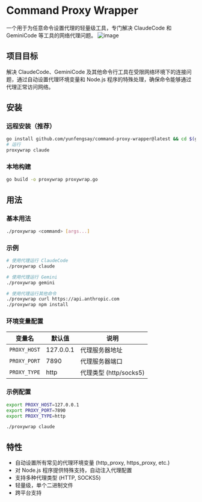 # Command Proxy Wrapper

一个用于为任意命令设置代理的轻量级工具，专门解决 ClaudeCode 和 GeminiCode 等工具的网络代理问题。
![image](https://github.com/user-attachments/assets/138a763b-ad46-45b6-851f-fc3a078478f5)

## 项目目标

解决 ClaudeCode、GeminiCode 及其他命令行工具在受限网络环境下的连接问题，通过自动设置代理环境变量和 Node.js 程序的特殊处理，确保命令能够通过代理正常访问网络。

## 安装

### 远程安装（推荐）

```bash
go install github.com/yunfengsay/command-proxy-wrapper@latest && cd $(go env GOPATH)/bin && ln -sf command-proxy-wrapper proxywrap
# 运行
proxywrap claude
```

### 本地构建

```bash
go build -o proxywrap proxywrap.go
```

## 用法

### 基本用法

```bash
./proxywrap <command> [args...]
```

### 示例

```bash
# 使用代理运行 ClaudeCode 
./proxywrap claude

# 使用代理运行 Gemini  
./proxywrap gemini

# 使用代理运行其他命令
./proxywrap curl https://api.anthropic.com
./proxywrap npm install
```

### 环境变量配置

| 变量名 | 默认值 | 说明 |
|--------|--------|------|
| `PROXY_HOST` | 127.0.0.1 | 代理服务器地址 |
| `PROXY_PORT` | 7890 | 代理服务器端口 |
| `PROXY_TYPE` | http | 代理类型 (http/socks5) |

### 示例配置

```bash
export PROXY_HOST=127.0.0.1
export PROXY_PORT=7890
export PROXY_TYPE=http

./proxywrap claude 
```

## 特性

- 自动设置所有常见的代理环境变量 (http_proxy, https_proxy, etc.)
- 对 Node.js 程序提供特殊支持，自动注入代理配置
- 支持多种代理类型 (HTTP, SOCKS5)
- 轻量级，单个二进制文件
- 跨平台支持

